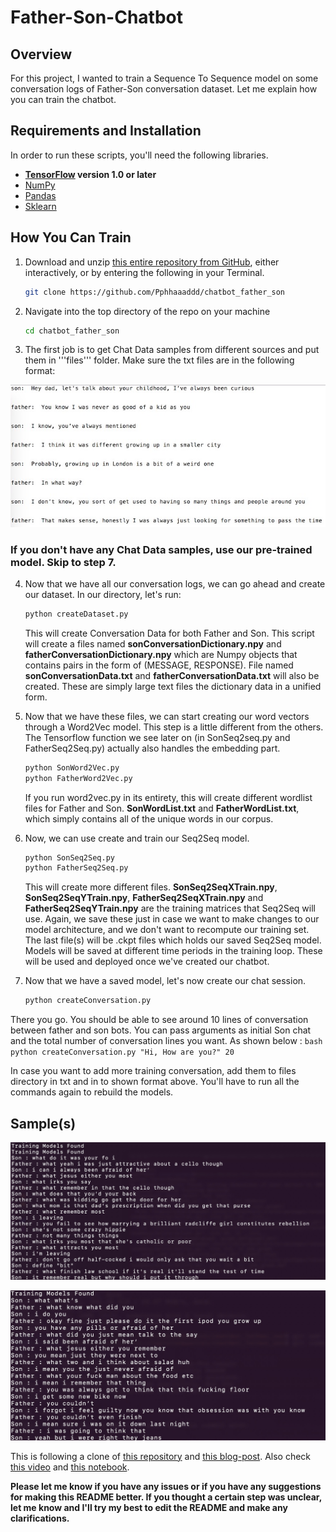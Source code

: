 # Father-Son-Chatbot

## Overview

For this project, I wanted to train a Sequence To Sequence model on some conversation logs of Father-Son conversation dataset. Let me explain how you can train the chatbot.

## Requirements and Installation
In order to run these scripts, you'll need the following libraries.

* **[TensorFlow](https://www.tensorflow.org/install/) version 1.0 or later**
* [NumPy](https://docs.scipy.org/doc/numpy/user/install.html)
* [Pandas](https://pandas.pydata.org/pandas-docs/stable/install.html)
* [Sklearn](http://scikit-learn.org/stable/install.html)

## How You Can Train

1. Download and unzip [this entire repository from GitHub](https://github.com/Pphhaaaddd/chatbot_father_son), either interactively, or by entering the following in your Terminal.
    ```bash
    git clone https://github.com/Pphhaaaddd/chatbot_father_son
    ```

2. Navigate into the top directory of the repo on your machine
    ```bash
    cd chatbot_father_son
    ```
3. The first job is to get Chat Data samples from different sources and put them in '''files''' folder. Make sure the txt files are in the following format:

  ![](Images/sample01.jpg)

### If you don't have any Chat Data samples, use our pre-trained model. Skip to step 7.
4. Now that we have all our conversation logs, we can go ahead and create our dataset. In our directory, let's run:
    ```bash
    python createDataset.py
    ```
    This will create Conversation Data for both Father and Son. This script will create a files named **sonConversationDictionary.npy** and **fatherConversationDictionary.npy** which are Numpy objects that contains pairs in the form of (MESSAGE, RESPONSE). File named **sonConversationData.txt** and **fatherConversationData.txt** will also be created. These are simply large text files the dictionary data in a unified form.

5. Now that we have these files, we can start creating our word vectors through a Word2Vec model. This step is a little different from the others. The Tensorflow function we see later on (in SonSeq2seq.py and FatherSeq2Seq.py) actually also handles the embedding part.
    ```bash
    python SonWord2Vec.py
    python FatherWord2Vec.py
    ```
    If you run word2vec.py in its entirety, this will create different wordlist files for Father and Son. **SonWordList.txt** and **FatherWordList.txt**, which simply contains all of the unique words in our corpus.

6. Now, we can use create and train our Seq2Seq model.
    ```bash
    python SonSeq2Seq.py
    python FatherSeq2Seq.py
    ```
    This will create more different files. **SonSeq2SeqXTrain.npy**, **SonSeq2SeqYTrain.npy**, **FatherSeq2SeqXTrain.npy** and **FatherSeq2SeqYTrain.npy** are the training matrices that Seq2Seq will use. Again, we save these just in case we want to make changes to our model architecture, and we don't want to recompute our training set. The last file(s) will be .ckpt files which holds our saved Seq2Seq model. Models will be saved at different time periods in the training loop. These will be used and deployed once we've created our chatbot.

7. Now that we have a saved model, let's now create our chat session.

    ```bash
    python createConversation.py
    ```

There you go. You should be able to see around 10 lines of conversation between father and son bots. You can pass arguments as initial Son chat and the total number of conversation lines you want. As shown below :
    ```bash
    python createConversation.py "Hi, How are you?" 20
    ```

In case you want to add more training conversation, add them to files directory in txt and in to shown format above. You'll have to run all the commands again to rebuild the models.

## Sample(s)

![](Images/convSample01.jpg)

![](Images/convSample02.jpg)

This is following a clone of [this repository](https://github.com/adeshpande3/Facebook-Messenger-Bot) and [this blog-post](https://adeshpande3.github.io/adeshpande3.github.io/How-I-Used-Deep-Learning-to-Train-a-Chatbot-to-Talk-Like-Me). Also check [this video](https://www.youtube.com/watch?v=pY9EwZ02sXU) and [this notebook](https://github.com/llSourcell/word_vectors_game_of_thrones-LIVE/blob/master/Thrones2Vec.ipynb).

**Please let me know if you have any issues or if you have any suggestions for making this README better. If you thought a certain step was unclear, let me know and I'll try my best to edit the README and make any clarifications.**
